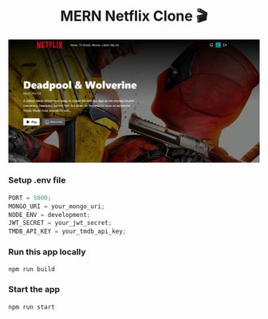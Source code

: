 <h1 align="center">MERN Netflix Clone 🎬</h1>

![Demo App](/frontend/public/screenshot-for-readme.png)


### Setup .env file

```js
PORT = 5000;
MONGO_URI = your_mongo_uri;
NODE_ENV = development;
JWT_SECRET = your_jwt_secret;
TMDB_API_KEY = your_tmdb_api_key;
```

### Run this app locally

```shell
npm run build
```

### Start the app

```shell
npm run start
```



